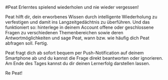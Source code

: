 ﻿#Peat
Erlerntes spielend wiederholen und nie wieder vergessen!

Peat hilft dir, dein erworbenes Wissen durch intelligente Wiederholung zu verfestigen und damit ins Langzeitgedächtnis zu überführen. Und das funktioniert so: hinterlege in deinem Account offene oder geschlossene Fragen zu verschiedenen Themenbereichen sowie deren Antwortmöglichkeiten und sage Peat, wann bzw. wie häufig dich Peat abfragen soll. Fertig.

Peat fragt dich ab sofort bequem per Push-Notification auf deinem Smartphone ab und du kannst die Frage direkt beantworten oder ignorieren. Am Ende des Tages kannst du dir deinen Lernerfolg darstellen lassen.

Re Peat!